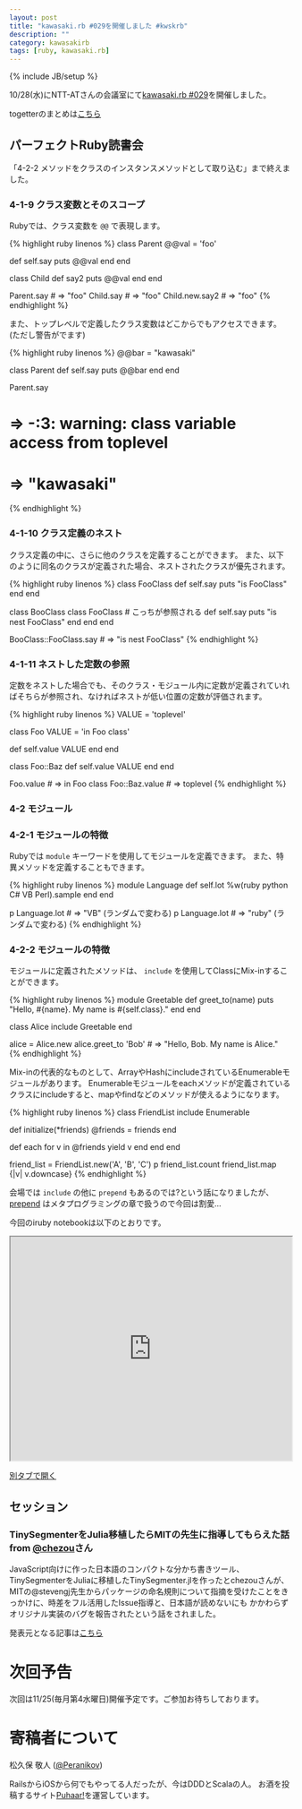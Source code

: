```yaml
---
layout: post
title: "kawasaki.rb #029を開催しました #kwskrb"
description: ""
category: kawasakirb
tags: [ruby, kawasaki.rb]
---
```

{% include JB/setup %}

10/28(水)にNTT-ATさんの会議室にて[kawasaki.rb #029](https://kawasakirb.doorkeeper.jp/events/33525)を開催しました。

togetterのまとめは[こちら](http://togetter.com/li/892863)

## パーフェクトRuby読書会

「4-2-2 メソッドをクラスのインスタンスメソッドとして取り込む」まで終えました。

### 4-1-9 クラス変数とそのスコープ

Rubyでは、クラス変数を `@@` で表現します。

{% highlight ruby linenos %}
class Parent
  @@val = 'foo'

  def self.say
    puts @@val
  end
end

class Child
  def say2
    puts @@val
  end
end

Parent.say # => "foo"
Child.say # => "foo"
Child.new.say2 # => "foo"
{% endhighlight %}

また、トップレベルで定義したクラス変数はどこからでもアクセスできます。
(ただし警告がでます)

{% highlight ruby linenos %}
@@bar = "kawasaki"

class Parent
  def self.say
    puts @@bar
  end
end

Parent.say
 # => -:3: warning: class variable access from toplevel
 # => "kawasaki"
{% endhighlight %}

### 4-1-10 クラス定義のネスト

クラス定義の中に、さらに他のクラスを定義することができます。
また、以下のように同名のクラスが定義された場合、ネストされたクラスが優先されます。

{% highlight ruby linenos %}
class FooClass
  def self.say
    puts "is FooClass"
  end
end

class BooClass
  class FooClass # こっちが参照される
    def self.say
      puts "is nest FooClass"
    end
  end
end

BooClass::FooClass.say # => "is nest FooClass"
{% endhighlight %}

### 4-1-11 ネストした定数の参照

定数をネストした場合でも、そのクラス・モジュール内に定数が定義されていればそちらが参照され、なければネストが低い位置の定数が評価されます。

{% highlight ruby linenos %}
VALUE = 'toplevel'

class Foo
  VALUE = 'in Foo class'

  def self.value
    VALUE
  end
end

class Foo::Baz
  def self.value
    VALUE
  end
end

Foo.value # => in Foo class
Foo::Baz.value # => toplevel
{% endhighlight %}

### 4-2 モジュール

### 4-2-1 モジュールの特徴

Rubyでは `module` キーワードを使用してモジュールを定義できます。
また、特異メソッドを定義することもできます。

{% highlight ruby linenos %}
module Language
  def self.lot
    %w(ruby python C# VB Perl).sample
  end
end

p Language.lot # => "VB" (ランダムで変わる)
p Language.lot # => "ruby" (ランダムで変わる)
{% endhighlight %}

### 4-2-2 モジュールの特徴

モジュールに定義されたメソッドは、 `include` を使用してClassにMix-inすることができます。

{% highlight ruby linenos %}
module Greetable
  def greet_to(name)
    puts "Hello, #{name}. My name is #{self.class}."
  end
end

class Alice
  include Greetable
end

alice = Alice.new
alice.greet_to 'Bob' # => "Hello, Bob. My name is Alice."
{% endhighlight %}

Mix-inの代表的なものとして、ArrayやHashにincludeされているEnumerableモジュールがあります。
Enumerableモジュールをeachメソッドが定義されているクラスにincludeすると、mapやfindなどのメソッドが使えるようになります。

{% highlight ruby linenos %}
class FriendList
  include Enumerable

  def initialize(*friends)
    @friends = friends
  end

  def each
    for v in @friends
      yield v
    end
  end
end

friend_list = FriendList.new('A', 'B', 'C')
p friend_list.count
friend_list.map {|v| v.downcase}
{% endhighlight %}

会場では `include` の他に `prepend` もあるのでは?という話になりましたが、 [prepend](http://docs.ruby-lang.org/ja/2.0.0/method/Module/i/prepend.html) はメタプログラミングの章で扱うので今回は割愛...

今回のiruby notebookは以下のとおりです。

<iframe src="http://nbviewer.ipython.org/github/kawasakirb/meetups/blob/master/pruby/kawasakirb029.ipynb" width="100%" height="400px"></iframe>

[別タブで開く](http://nbviewer.ipython.org/github/kawasakirb/meetups/blob/master/pruby/kawasakirb029.ipynb)

## セッション

### TinySegmenterをJulia移植したらMITの先生に指導してもらえた話 from [@chezou](https://twitter.com/chezou)さん

JavaScript向けに作った日本語のコンパクトな分かち書きツール、TinySegmenterをJuliaに移植したTinySegmenter.jlを作ったとchezouさんが、
MITの@stevengj先生からパッケージの命名規則について指摘を受けたことをきっかけに、時差をフル活用したIssue指導と、日本語が読めないにも
かかわらずオリジナル実装のバグを報告されたという話をされました。

発表元となる記事は[こちら](http://chezou.hatenablog.com/entry/2015/10/21/234317)

# 次回予告

次回は11/25(毎月第4水曜日)開催予定です。ご参加お待ちしております。

# 寄稿者について

松久保 敬人 ([@Peranikov](https://twitter.com/Peranikov))

RailsからiOSから何でもやってる人だったが、今はDDDとScalaの人。
お酒を投稿するサイト[Puhaar!](http://puhaar.jp/)を運営しています。
